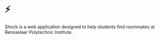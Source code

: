 # ⚡️

Shock is a web application designed to help students find roommates at Rensselaer Polytechnic Institute.
